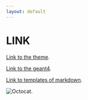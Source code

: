 ```yaml
---
layout: default
---
```


# LINK

[Link to the theme](https://github.com/pages-themes/architect).

[Link to the geant4](./contents/geant4.html).

[Link to templates of markdown](./contents/tempofmd.html).

![Octocat](https://github.githubassets.com/images/icons/emoji/octocat.png).

